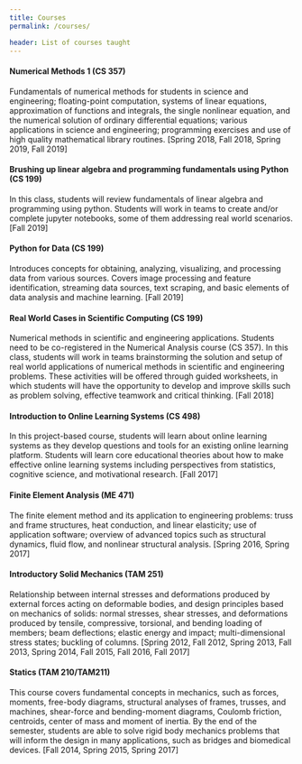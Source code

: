 ```yaml
---
title: Courses
permalink: /courses/

header: List of courses taught
---
```



<a name="cs357"></a>
#### Numerical Methods 1 (CS 357)

Fundamentals of numerical methods for students in science and engineering; floating-point computation, systems of linear equations, approximation of functions and integrals, the single nonlinear equation, and the numerical solution of ordinary differential equations; various applications in science and engineering; programming exercises and use of high quality mathematical library routines. [Spring  2018, Fall 2018, Spring 2019, Fall 2019]


<a name="cs199la"></a>
#### Brushing up linear algebra and programming fundamentals using Python (CS 199)
In this class, students will review fundamentals of linear algebra and programming using python. Students will work in teams to create and/or complete jupyter notebooks, some of them addressing real world scenarios.
[Fall 2019]

<a name="cs199py"></a>
#### Python for Data (CS 199)
Introduces concepts for obtaining, analyzing, visualizing, and processing data from various sources. Covers image processing and feature identification, streaming data sources, text scraping, and basic elements of data analysis and machine learning.
[Fall 2019]

<a name="cs199ap"></a>
#### Real World Cases in Scientific Computing (CS 199)
Numerical methods in scientific and engineering applications. Students need to be co-registered in the Numerical Analysis course (CS 357). In this class, students will work in teams brainstorming the solution and setup of real world applications of numerical methods in scientific and engineering problems. These activities will be offered through guided worksheets, in which students will have the opportunity to develop and improve skills such as problem solving, effective teamwork and critical thinking.
[Fall 2018]

<a name="cs498onl"></a>
#### Introduction to Online Learning Systems (CS 498)
In this project-based course, students will learn about online learning systems as they develop questions and tools for an existing online learning platform. Students will learn core educational theories about how to make effective online learning systems including perspectives from statistics, cognitive science, and motivational research.
[Fall 2017]

<a name="me471"></a>
#### Finite Element Analysis (ME 471)
The finite element method and its application to engineering problems: truss and frame structures, heat conduction, and linear elasticity; use of application software; overview of advanced topics such as structural dynamics, fluid flow, and nonlinear structural analysis. [Spring 2016, Spring 2017]


<a name="tam251"></a>
#### Introductory Solid Mechanics (TAM 251)
Relationship between internal stresses and deformations produced by external forces acting on deformable bodies, and design principles based on mechanics of solids: normal stresses, shear stresses, and deformations produced by tensile, compressive, torsional, and bending loading of members; beam deflections; elastic energy and impact; multi-dimensional stress states; buckling of columns. [Spring 2012, Fall 2012, Spring 2013, Fall 2013, Spring 2014, Fall 2015, Fall 2016, Fall 2017]

<a name="tam210"></a>
#### Statics (TAM 210/TAM211)
This course covers fundamental concepts in mechanics, such as forces, moments, free-body diagrams, structural analyses of frames, trusses, and machines, shear-force and bending-moment diagrams, Coulomb friction, centroids, center of mass and moment of inertia. By the end of the semester, students are able to solve rigid body mechanics problems that will inform the design in many applications, such as bridges and biomedical devices. [Fall 2014, Spring 2015, Spring 2017]

